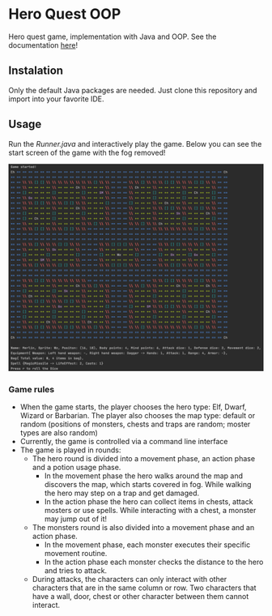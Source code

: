 # Hero Quest OOP

Hero quest game, implementation with Java and OOP.
See the documentation [here]!

## Instalation

Only the default Java packages are needed. Just clone this repository and import into your favorite IDE.

## Usage

Run the _Runner.java_ and interactively play the game.
Below you can see the start screen of the game with the fog removed!

<img src="game_screen.png" width="800" >

### Game rules

* When the game starts, the player chooses the hero type: Elf, Dwarf, Wizard or Barbarian. The player also chooses the map type: default or random (positions of monsters, chests and traps are random; moster types are also random)
* Currently, the game is controlled via a command line interface
* The game is played in rounds:
  * The hero round is divided into a movement phase, an action phase and a potion usage phase.
    * In the movement phase the hero walks around the map and discovers the map, which starts covered in fog. While walking the hero may step on a trap and get damaged.
    * In the action phase the hero can collect items in chests, attack mosters or use spells. While interacting with a chest, a monster may jump out of it!
  * The monsters round is also divided into a movement phase and an action phase.
    * In the movement phase, each monster executes their specific movement routine.
    * In the action phase each monster checks the distance to the hero and tries to attack.
  * During attacks, the characters can only interact with other characters that are in the same column or row. Two characters that have a wall, door, chest or other character between them cannot interact.

[here]: https://luccabavia.github.io/hero-quest-oop/
